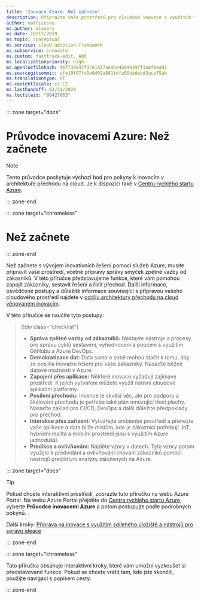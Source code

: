 ```yaml
---
title: 'Inovace Azure: Než začnete'
description: Připravte vaše prostředí pro cloudové inovace s využitím funkcí Azure, které vám pomohou zaujmout zákazníky, vytvářet řešení a podpořit úsilí o přechod.
author: matticusau
ms.author: mlavery
ms.date: 10/17/2019
ms.topic: conceptual
ms.service: cloud-adoption-framework
ms.subservice: innovate
ms.custom: fasttrack-edit, AQC
ms.localizationpriority: high
ms.openlocfilehash: 46f730847f3c61a77ae9be4304939ff1a8f84ad1
ms.sourcegitcommit: afe10f97fc0e0402a881fdfa55dadebd3aca75ab
ms.translationtype: HT
ms.contentlocale: cs-CZ
ms.lasthandoff: 03/31/2020
ms.locfileid: "80427063"
---
```

::: zone target="docs"

# <a name="azure-innovation-guide-before-you-start"></a>Průvodce inovacemi Azure: Než začnete

> [!NOTE]
> Tento průvodce poskytuje výchozí bod pro pokyny k inovacím v architektuře přechodu na cloud. Je k dispozici také v [Centru rychlého startu Azure](https://portal.azure.com/?feature.quickstart=true#blade/Microsoft_Azure_Resources/QuickstartCenterBlade).

::: zone-end

::: zone target="chromeless"

# <a name="before-you-start"></a>Než začnete

::: zone-end

Než začnete s vývojem inovativních řešení pomocí služeb Azure, musíte připravit vaše prostředí, včetně přípravy správy smyček zpětné vazby od zákazníků. V této příručce představujeme funkce, které vám pomohou zapojit zákazníky, sestavit řešení a řídit přechod. Další informace, osvědčené postupy a důležité informace související s přípravou vašeho cloudového prostředí najdete v [oddílu architektury přechodu na cloud věnovaném inovacím](../index.md).

V této příručce se naučíte tyto postupy:

> [!div class="checklist"]
>
> - **Správa zpětné vazby od zákazníků:** Nastavte nástroje a procesy pro správu cyklů sestavení, vyhodnocení a poučení s využitím GitHubu a Azure DevOps.
> - **Demokratizace dat:** Data sama o sobě mohou stačit k tomu, aby se posílila inovační řešení pro vaše zákazníky. Nasaďte běžné datové možnosti v Azure.
> - **Zapojení přes aplikace:** Některé inovace vyžadují zajímavé prostředí. K jejich vytváření můžete využít nativní cloudové aplikační platformy.
> - **Posílení přechodu:** Invence je skvělá věc, ale pro podporu a škálování přechodu je potřeba také plán omezující třecí plochy. Nasaďte základ pro CI/CD, DevOps a další důležité předpoklady pro přechod.
> - **Interakce přes zařízení:** Vytvářejte ambientní prostředí a přeneste vaše aplikace a data blíže místům, kde je zákazníci potřebují. IoT, hybridní realita a mobilní prostředí jsou s využitím Azure jednodušší.
> - **Predikce a ovlivňování:** Najděte vzory v datech. Tyto vzory potom využijte k předvídání a ovlivňování chování zákazníků pomocí nástrojů prediktivní analýzy založených na Azure.

::: zone target="docs"

> [!TIP]
> Pokud chcete interaktivní prostředí, zobrazte tuto příručku na webu Azure Portal. Na webu Azure Portal přejděte do [Centra rychlého startu Azure](https://portal.azure.com/?feature.quickstart=true#blade/Microsoft_Azure_Resources/QuickstartCenterBlade), vyberte **Průvodce inovacemi Azure** a potom postupujte podle podrobných pokynů.

Další kroky: [Příprava na inovace s využitím sdíleného úložiště a nástrojů pro správu ideace](./adoption.md)

::: zone-end

::: zone target="chromeless"

Tato příručka obsahuje interaktivní kroky, které vám umožní vyzkoušet si představované funkce. Pokud se chcete vrátit tam, kde jste skončili, použijte navigaci s popisem cesty.

::: zone-end
